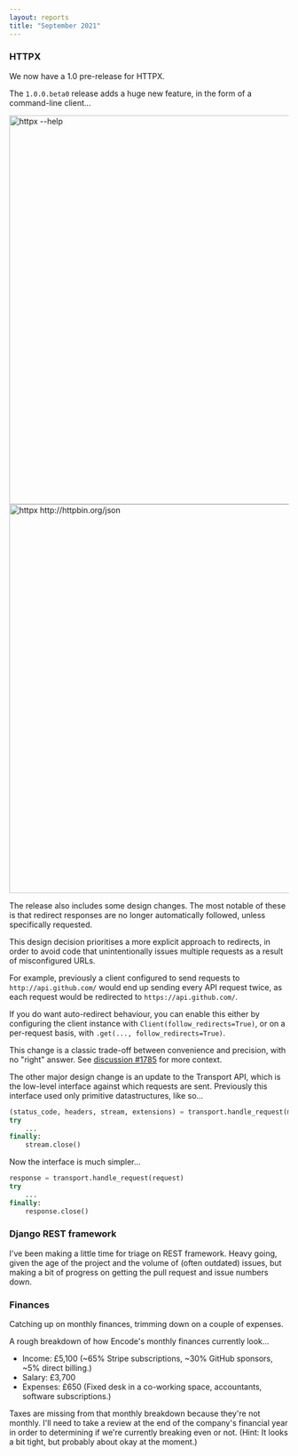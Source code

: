 ```yaml
---
layout: reports
title: "September 2021"
---
```


### HTTPX

We now have a 1.0 pre-release for HTTPX.

The `1.0.0.beta0` release adds a huge new feature, in the form of a command-line client...

<img width="700" src="https://github.com/encode/httpx/raw/master/docs/img/httpx-help.png" alt='httpx --help'>

<img width="700" src="https://github.com/encode/httpx/raw/master/docs/img/httpx-request.png" alt='httpx http://httpbin.org/json'>

The release also includes some design changes. The most notable of these is that
redirect responses are no longer automatically followed, unless specifically requested.

This design decision prioritises a more explicit approach to redirects, in order
to avoid code that unintentionally issues multiple requests as a result of
misconfigured URLs.

For example, previously a client configured to send requests to `http://api.github.com/`
would end up sending every API request twice, as each request would be redirected to `https://api.github.com/`.

If you do want auto-redirect behaviour, you can enable this either by configuring
the client instance with `Client(follow_redirects=True)`, or on a per-request
basis, with `.get(..., follow_redirects=True)`.

This change is a classic trade-off between convenience and precision, with no "right"
answer. See [discussion #1785](https://github.com/encode/httpx/discussions/1785) for more
context.

The other major design change is an update to the Transport API, which is the low-level
interface against which requests are sent. Previously this interface used only primitive
datastructures, like so...

```python
(status_code, headers, stream, extensions) = transport.handle_request(method, url, headers, stream, extensions)
try
    ...
finally:
    stream.close()
```

Now the interface is much simpler...

```python
response = transport.handle_request(request)
try
    ...
finally:
    response.close()
```

### Django REST framework

I've been making a little time for triage on REST framework. Heavy going, given the age of the project and the volume of (often outdated) issues, but making a bit of progress on getting the pull request and issue numbers down.

### Finances

Catching up on monthly finances, trimming down on a couple of expenses.

A rough breakdown of how Encode's monthly finances currently look...

* Income: £5,100 (~65% Stripe subscriptions, ~30% GitHub sponsors, ~5% direct billing.)
* Salary: £3,700
* Expenses: £650 (Fixed desk in a co-working space, accountants, software subscriptions.)

Taxes are missing from that monthly breakdown because they're not monthly. I'll need to take a review at the end of the company's financial year in order to determining if we're currently breaking even or not. (Hint: It looks a bit tight, but probably about okay at the moment.)
